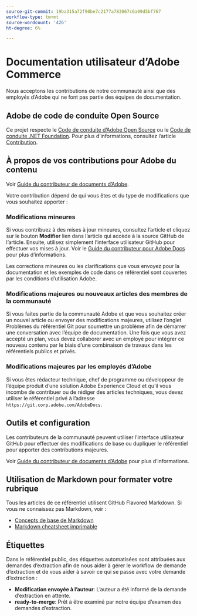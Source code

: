 ```yaml
---
source-git-commit: 19ba315a72f90be7c2177a783067c6a09d5bf767
workflow-type: tm+mt
source-wordcount: '426'
ht-degree: 6%

---
```

# Documentation utilisateur d’Adobe Commerce

Nous acceptons les contributions de notre communauté ainsi que des employés d’Adobe qui ne font pas partie des équipes de documentation.

## Adobe de code de conduite Open Source

Ce projet respecte le [Code de conduite d’Adobe Open Source](code-of-conduct.md) ou le [Code de conduite .NET Foundation](https://dotnetfoundation.org/code-of-conduct). Pour plus d’informations, consultez l’article [Contribution](contributing.md).

## À propos de vos contributions pour Adobe du contenu

Voir [Guide du contributeur de documents d’Adobe](https://experienceleague.adobe.com/docs/contributor/contributor-guide/introduction.html).

Votre contribution dépend de qui vous êtes et du type de modifications que vous souhaitez apporter :

### Modifications mineures

Si vous contribuez à des mises à jour mineures, consultez l’article et cliquez sur le bouton **Modifier** lien dans l’article qui accède à la source GitHub de l’article. Ensuite, utilisez simplement l’interface utilisateur GitHub pour effectuer vos mises à jour. Voir le [Guide du contributeur pour Adobe Docs](https://experienceleague.adobe.com/docs/contributor/contributor-guide/introduction.html) pour plus d’informations.

Les corrections mineures ou les clarifications que vous envoyez pour la documentation et les exemples de code dans ce référentiel sont couvertes par les conditions d’utilisation Adobe.

### Modifications majeures ou nouveaux articles des membres de la communauté

Si vous faites partie de la communauté Adobe et que vous souhaitez créer un nouvel article ou envoyer des modifications majeures, utilisez l’onglet Problèmes du référentiel Git pour soumettre un problème afin de démarrer une conversation avec l’équipe de documentation. Une fois que vous avez accepté un plan, vous devez collaborer avec un employé pour intégrer ce nouveau contenu par le biais d’une combinaison de travaux dans les référentiels publics et privés.

<!--
If you submit a pull request with significant changes to documentation and code examples, you'll see a message in the pull request asking you to submit an online contribution license agreement (CLA). We need you to complete the online form before we can review your pull request.
-->

### Modifications majeures par les employés d’Adobe

Si vous êtes rédacteur technique, chef de programme ou développeur de l’équipe produit d’une solution Adobe Experience Cloud et qu’il vous incombe de contribuer ou de rédiger des articles techniques, vous devez utiliser le référentiel privé à l’adresse `https://git.corp.adobe.com/AdobeDocs`.

<!--Employees from other parts of the Adobe world should use the public repo for minor updates.-->

## Outils et configuration

Les contributeurs de la communauté peuvent utiliser l’interface utilisateur GitHub pour effectuer des modifications de base ou dupliquer le référentiel pour apporter des contributions majeures.

Voir [Guide du contributeur de documents d’Adobe](https://experienceleague.adobe.com/docs/contributor/contributor-guide/introduction.html) pour plus d’informations.

## Utilisation de Markdown pour formater votre rubrique

Tous les articles de ce référentiel utilisent GitHub Flavored Markdown. Si vous ne connaissez pas Markdown, voir :

* [Concepts de base de Markdown](https://help.github.com/articles/getting-started-with-writing-and-formatting-on-github/)
* [Markdown cheatsheet imprimable](https://guides.github.com/pdfs/markdown-cheatsheet-online.pdf)

## Étiquettes

Dans le référentiel public, des étiquettes automatisées sont attribuées aux demandes d’extraction afin de nous aider à gérer le workflow de demande d’extraction et de vous aider à savoir ce qui se passe avec votre demande d’extraction :

* **Modification envoyée à l’auteur**: L’auteur a été informé de la demande d’extraction en attente.
* **ready-to-merge**: Prêt à être examiné par notre équipe d’examen des demandes d’extraction.
